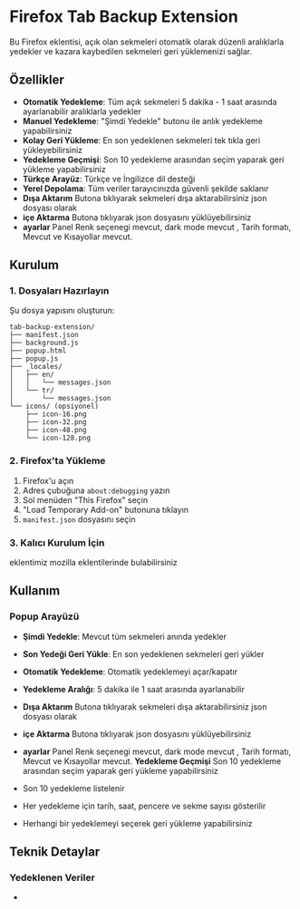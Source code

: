 # Firefox Tab Backup Extension

Bu Firefox eklentisi, açık olan sekmeleri otomatik olarak düzenli aralıklarla yedekler ve kazara kaybedilen sekmeleri geri yüklemenizi sağlar.

## Özellikler

- **Otomatik Yedekleme**: Tüm açık sekmeleri 5 dakika - 1 saat arasında ayarlanabilir aralıklarla yedekler
- **Manuel Yedekleme**: "Şimdi Yedekle" butonu ile anlık yedekleme yapabilirsiniz
- **Kolay Geri Yükleme**: En son yedeklenen sekmeleri tek tıkla geri yükleyebilirsiniz
- **Yedekleme Geçmişi**: Son 10 yedekleme arasından seçim yaparak geri yükleme yapabilirsiniz
- **Türkçe Arayüz**: Türkçe ve İngilizce dil desteği
- **Yerel Depolama**: Tüm veriler tarayıcınızda güvenli şekilde saklanır
- **Dışa Aktarım**  Butona tıklıyarak sekmeleri dışa aktarabilirsiniz json dosyası olarak
- **içe Aktarma**  Butona  tıklıyarak json dosyasını yüklüyebilirsiniz
- **ayarlar** Panel Renk seçenegi mevcut, dark mode mevcut , Tarih formatı, Mevcut ve  Kısayollar mevcut.



## Kurulum

### 1. Dosyaları Hazırlayın

Şu dosya yapısını oluşturun:

```
tab-backup-extension/
├── manifest.json
├── background.js
├── popup.html
├── popup.js
├── _locales/
│   ├── en/
│   │   └── messages.json
│   └── tr/
│       └── messages.json
└── icons/ (opsiyonel)
    ├── icon-16.png
    ├── icon-32.png
    ├── icon-48.png
    └── icon-128.png
```

### 2. Firefox'ta Yükleme

1. Firefox'u açın
2. Adres çubuğuna `about:debugging` yazın
3. Sol menüden "This Firefox" seçin
4. "Load Temporary Add-on" butonuna tıklayın
5. `manifest.json` dosyasını seçin

### 3. Kalıcı Kurulum İçin
eklentimiz mozilla eklentilerinde  bulabilirsiniz





## Kullanım

### Popup Arayüzü

- **Şimdi Yedekle**: Mevcut tüm sekmeleri anında yedekler
- **Son Yedeği Geri Yükle**: En son yedeklenen sekmeleri geri yükler
- **Otomatik Yedekleme**: Otomatik yedeklemeyi açar/kapatır
- **Yedekleme Aralığı**: 5 dakika ile 1 saat arasında ayarlanabilir
- **Dışa Aktarım**  Butona tıklıyarak sekmeleri dışa aktarabilirsiniz json dosyası olarak
- **içe Aktarma**  Butona  tıklıyarak json dosyasını yüklüyebilirsiniz
- **ayarlar** Panel Renk seçenegi mevcut, dark mode mevcut , Tarih formatı, Mevcut ve  Kısayollar mevcut.
 **Yedekleme Geçmişi**  Son 10 yedekleme arasından seçim yaparak geri yükleme yapabilirsiniz

- Son 10 yedekleme listelenir
- Her yedekleme için tarih, saat, pencere ve sekme sayısı gösterilir
- Herhangi bir yedeklemeyi seçerek geri yükleme yapabilirsiniz

## Teknik Detaylar

### Yedeklenen Veriler

-
